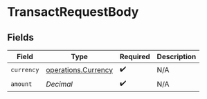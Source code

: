 # TransactRequestBody


## Fields

| Field                                                      | Type                                                       | Required                                                   | Description                                                |
| ---------------------------------------------------------- | ---------------------------------------------------------- | ---------------------------------------------------------- | ---------------------------------------------------------- |
| `currency`                                                 | [operations.Currency](../../models/operations/currency.md) | :heavy_check_mark:                                         | N/A                                                        |
| `amount`                                                   | *Decimal*                                                  | :heavy_check_mark:                                         | N/A                                                        |